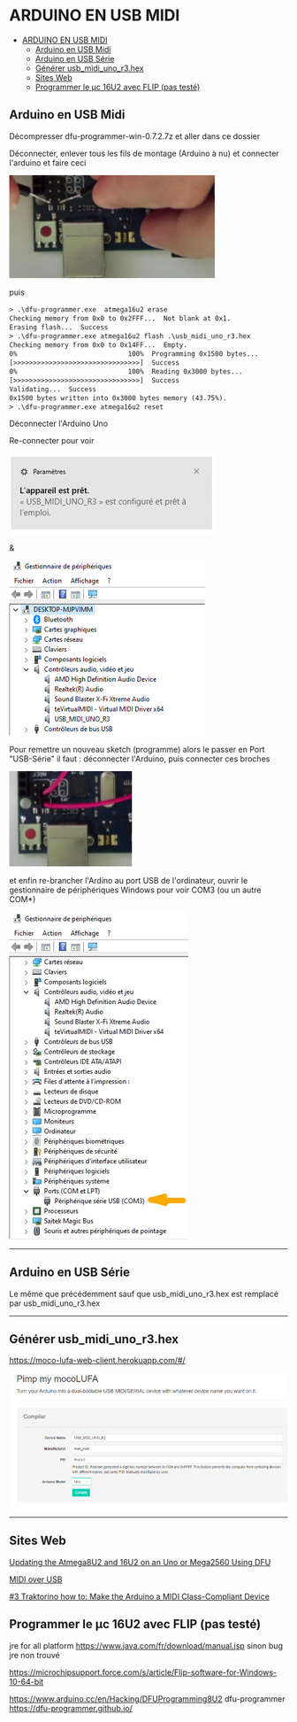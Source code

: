  
# ARDUINO EN USB MIDI

- [ARDUINO EN USB MIDI](#arduino-en-usb-midi)
  - [Arduino en USB Midi](#a-en-usb-midi)
  - [Arduino en USB Série](#a-en-usb-serie)
  - [Générer usb_midi_uno_r3.hex](#generer-hex)
  - [Sites Web](#sites)
  - [Programmer le µc 16U2 avec FLIP (pas testé)](#flip)


## Arduino en USB Midi<a id="a-en-usb-midi"></a>

Décompresser dfu-programmer-win-0.7.2.7z et aller dans ce dossier

Déconnecter, enlever tous les fils de montage (Arduino à nu) et connecter l'arduino et faire ceci 

![image.png](img/avantDeProgrammer.png)

puis

```
> .\dfu-programmer.exe  atmega16u2 erase
Checking memory from 0x0 to 0x2FFF...  Not blank at 0x1.
Erasing flash...  Success
> .\dfu-programmer.exe atmega16u2 flash .\usb_midi_uno_r3.hex
Checking memory from 0x0 to 0x14FF...  Empty.
0%                            100%  Programming 0x1500 bytes...
[>>>>>>>>>>>>>>>>>>>>>>>>>>>>>>>>]  Success
0%                            100%  Reading 0x3000 bytes...
[>>>>>>>>>>>>>>>>>>>>>>>>>>>>>>>>]  Success
Validating...  Success
0x1500 bytes written into 0x3000 bytes memory (43.75%).
> .\dfu-programmer.exe atmega16u2 reset
```

Déconnecter l'Arduino Uno 

Re-connecter pour voir 

![image.png](img/appareilPret.png) 

& 

![./image.png](img/apparaitEnMidi.png)

Pour remettre un nouveau sketch (programme) alors le passer en Port "USB-Série" il faut : déconnecter l'Arduino, puis connecter ces broches 

![image.png](img/pourLeReprogrammer.png) 

et enfin re-brancher l'Ardino au port USB de l'ordinateur, ouvrir le gestionnaire de périphériques Windows pour voir COM3 (ou un autre COM*)

![image.png](img/apparaitEnSerie.jpg)

***

## Arduino en USB Série <a id="a-en-usb-serie"></a>
Le même que précédemment sauf que usb_midi_uno_r3.hex est remplacé par usb_midi_uno_r3.hex

***

## Générer usb_midi_uno_r3.hex<a id="generer-hex"></a>

https://moco-lufa-web-client.herokuapp.com/#/ 

![image.png](img/lufa.png)

***

## Sites Web <a id="sites"></a>

[Updating the Atmega8U2 and 16U2 on an Uno or Mega2560 Using DFU](https://docs.arduino.cc/hacking/software/DFUProgramming8U2)

[MIDI over USB](https://dartmobo.com/midi-over-usb/)

[#3 Traktorino how to: Make the Arduino a MIDI Class-Compliant Device](https://www.youtube.com/watch?v=18OKo9sQ_s0)


## <a id="flip">Programmer le µc 16U2 avec FLIP (pas testé)</a>
jre for all platform
https://www.java.com/fr/download/manual.jsp
sinon bug jre non trouvé

https://microchipsupport.force.com/s/article/Flip-software-for-Windows-10-64-bit

https://www.arduino.cc/en/Hacking/DFUProgramming8U2
dfu-programmer
https://dfu-programmer.github.io/




